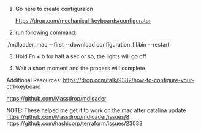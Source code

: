 1) Go here to create configuraion

	https://drop.com/mechanical-keyboards/configurator

2) run following command: 

./mdloader_mac --first --download configuration_fil.bin --restart

3) Hold Fn + b for half a sec or so, the lights will go off 

4) Wait a short moment and the process will complete


Additional Resources:
https://drop.com/talk/9382/how-to-configure-your-ctrl-keyboard

https://github.com/Massdrop/mdloader

NOTE: These helped me get it to work on the mac after catalina update
https://github.com/Massdrop/mdloader/issues/8
https://github.com/hashicorp/terraform/issues/23033
